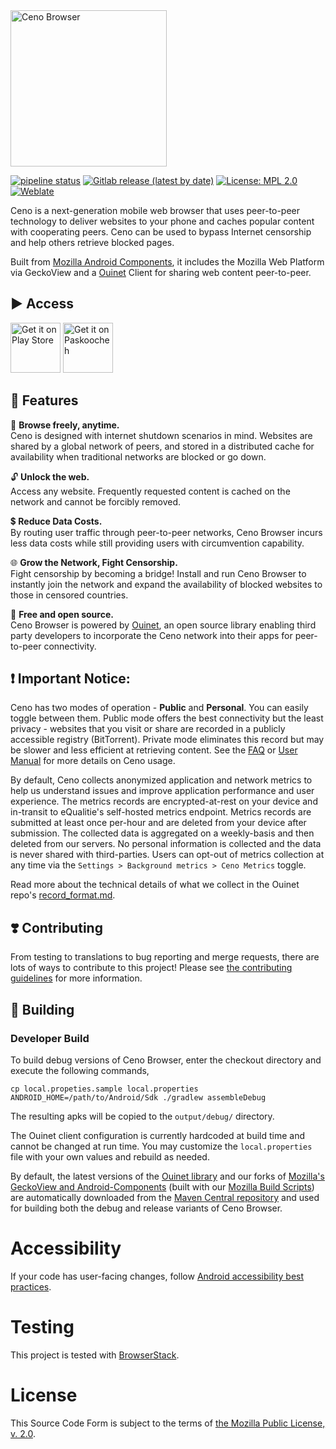 <img src="https://ceno.app/static/img/logos/ceno-logo.png" width=250px alt="Ceno Browser">


[![pipeline status](https://gitlab.com/ceno-app/ceno-android/badges/main/pipeline.svg)](https://gitlab.com/ceno-app/ceno-android/commits/main)
[![Gitlab release (latest by date)](https://img.shields.io/gitlab/v/release/ceno-app/ceno-android)](https://gitlab.com/ceno-app/ceno-android/-/releases)
[![License: MPL 2.0](https://img.shields.io/badge/License-MPL%202.0-brightgreen.svg)](./LICENSE)
[![Weblate](https://hosted.weblate.org/widget/censorship-no/svg-badge.svg)](https://hosted.weblate.org/projects/censorship-no/)

Ceno is a next-generation mobile web browser that uses peer-to-peer technology to deliver websites to your phone and caches popular content with cooperating peers. Ceno can be used to bypass Internet censorship and help others retrieve blocked pages.

Built from [Mozilla Android Components](https://github.com/mozilla-mobile/firefox-android/blob/main/android-components/README.md), it includes the Mozilla Web Platform via GeckoView and a [Ouinet](https://ouinet.work) Client for sharing web content peer-to-peer.

## ▶️ Access

[<img src="https://ceno.app/static/img/index/google-play.png"
      alt="Get it on Play Store"
      height="80">](https://play.google.com/store/apps/details?id=ie.equalit.ceno)
[<img src="https://ceno.app/static/img/index/paskoocheh.png"
      alt="Get it on Paskoocheh" 
      height="80">](https://paskoocheh.com/tools/124/android.html?utm_source=UpdatePage)

## 🚀 Features

🌴 **Browse freely, anytime.**  
Ceno is designed with internet shutdown scenarios in mind. Websites are shared by a global network of peers, and stored in a distributed cache for availability when traditional networks are blocked or go down.

🔓 **Unlock the web.**  
Access any website. Frequently requested content is cached on the network and cannot be forcibly removed.

💲 **Reduce Data Costs.**  
By routing user traffic through peer-to-peer networks, Ceno Browser incurs less data costs while still providing users with circumvention capability.

🌐 **Grow the Network, Fight Censorship.**  
Fight censorship by becoming a bridge! Install and run Ceno Browser to instantly join the network and expand the availability of blocked websites to those in censored countries.

👐 **Free and open source.**  
Ceno Browser is powered by [Ouinet](https://ouinet.work), an open source library enabling third party developers to incorporate the Ceno network into their apps for peer-to-peer connectivity.

## ❗ Important Notice:
Ceno has two modes of operation - **Public** and **Personal**. You can easily toggle between them. Public mode offers the best connectivity but the least privacy - websites that you visit or share are recorded in a publicly accessible registry (BitTorrent). Private mode eliminates this record but may be slower and less efficient at retrieving content. See the [FAQ](https://ceno.app/en/faq.html) or [User Manual](https://ceno.app/user-manual/en/) for more details on Ceno usage.

By default, Ceno collects anonymized application and network metrics to help us understand issues and improve application performance and user experience. The metrics records are encrypted-at-rest on your device and in-transit to eQualitie's self-hosted metrics endpoint. Metrics records are submitted at least once per-hour and are deleted from your device after submission. The collected data is aggregated on a weekly-basis and then deleted from our servers. No personal information is collected and the data is never shared with third-parties. Users can opt-out of metrics collection at any time via the `Settings > Background metrics > Ceno Metrics` toggle.

Read more about the technical details of what we collect in the Ouinet repo's [record_format.md](https://gitlab.com/equalitie/ouinet/-/blob/main/rust/record_format.md).

## ❣️ Contributing
From testing to translations to bug reporting and merge requests, there are lots of ways to contribute to this project! Please see [the contributing guidelines](CONTRIBUTING.md) for more information.

## 🔧 Building
### Developer Build
To build debug versions of Ceno Browser, enter the checkout directory and execute the following commands,
```
cp local.propeties.sample local.properties
ANDROID_HOME=/path/to/Android/Sdk ./gradlew assembleDebug
```
The resulting apks will be copied to the `output/debug/` directory.

The Ouinet client configuration is currently hardcoded at build time and cannot be changed at run time. You may customize the `local.properties` file with your own values and rebuild as needed.

By default, the latest versions of the [Ouinet library](https://gitlab.com/equalitie/ouinet/-/releases) and our forks of [Mozilla's GeckoView and Android-Components](https://github.com/mozilla-mobile/firefox-android/releases) (built with our [Mozilla Build Scripts](https://gitlab.com/ceno-app/mozilla-build-scripts)) are automatically downloaded from the [Maven Central repository](https://repo.maven.apache.org/maven2/ie/equalit/ouinet/) and used for building both the debug and release variants of Ceno Browser.

# Accessibility

If your code has user-facing changes, follow [Android accessibility best practices](https://github.com/mozilla-mobile/shared-docs/blob/main/android/accessibility_guide.md).

# Testing  

This project is tested with [BrowserStack](https://www.browserstack.com/).

# License

This Source Code Form is subject to the terms of [the Mozilla Public License, v. 2.0](LICENSE). 
